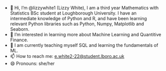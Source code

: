 - 👋 Hi, I’m @lizzywhite1 (Lizzy White), I am a third year Mathematics with Statistics BSc student at Loughborough University. I have an intermediate knowledge of Python and R, and have been learning relevant Python libraries such as Python, Numpy, Matplotlib and Seaborn. 
- 👀 I’m interested in learning more about Machine Learning and Quantitive Finance. 
- 🌱 I am currently teaching myself SQL and learning the fundamentals of ML. 
- 📫 How to reach me: e.white2-22@student.lboro.ac.uk
- 😄 Pronouns: she/her

<!---
lizzywhite1/lizzywhite1 is a ✨ special ✨ repository because its `README.md` (this file) appears on your GitHub profile.
You can click the Preview link to take a look at your changes.
--->
